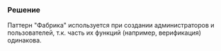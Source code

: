 ### Решение

Паттерн "Фабрика" используется при создании администраторов и пользователей, т.к. часть их функций 
(например, верификация) одинакова.